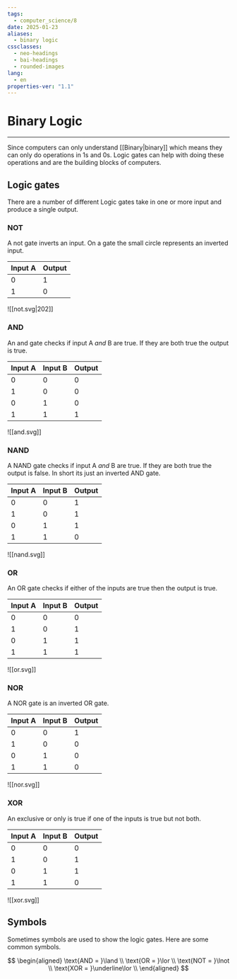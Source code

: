```yaml
---
tags:
  - computer_science/8
date: 2025-01-23
aliases:
  - binary logic
cssclasses:
  - neo-headings
  - bai-headings
  - rounded-images
lang:
  - en
properties-ver: "1.1"
---
```

# Binary Logic

***
Since computers can only understand [[Binary|binary]] which means they can only do operations in 1s and 0s. Logic gates can help with doing these operations and are the building blocks of computers.

## Logic gates
There are a number of different 
Logic gates take in one or more input and produce a single output.
### NOT
A not gate inverts an input. On a gate the small circle represents an inverted input.

| Input A | Output |
| ------- | ------ |
| 0       | 1      |
| 1       | 0      |

![[not.svg|202]]
### AND
An and gate checks if input A *and* B are true. If they are both true the output is true.

| Input A | Input B | Output |
| ------- | ------- | ------ |
| 0       | 0       | 0      |
| 1       | 0       | 0      |
| 0       | 1       | 0      |
| 1       | 1       | 1      |

![[and.svg]]
### NAND
A NAND gate checks if input A *and* B are true. If they are both true the output is false. In short its just an inverted AND gate.

| Input A | Input B | Output |
| ------- | ------- | ------ |
| 0       | 0       | 1      |
| 1       | 0       | 1      |
| 0       | 1       | 1      |
| 1       | 1       | 0      |

![[nand.svg]]
### OR
An OR gate checks if either of the inputs are true then the output is true.

| Input A | Input B | Output |
| ------- | ------- | ------ |
| 0       | 0       | 0      |
| 1       | 0       | 1      |
| 0       | 1       | 1      |
| 1       | 1       | 1      |

![[or.svg]]
### NOR
A NOR gate is an inverted OR gate.

| Input A | Input B | Output |
| ------- | ------- | ------ |
| 0       | 0       | 1      |
| 1       | 0       | 0      |
| 0       | 1       | 0      |
| 1       | 1       | 0      |

![[nor.svg]]
### XOR
An exclusive or only is true if one of the inputs is true but not both.

| Input A | Input B | Output |
| ------- | ------- | ------ |
| 0       | 0       | 0      |
| 1       | 0       | 1      |
| 0       | 1       | 1      |
| 1       | 1       | 0      |

![[xor.svg]]

## Symbols
Sometimes symbols are used to show the logic gates. Here are some common symbols. 

$$
\begin{aligned}
\text{AND = }\land \\
\text{OR = }\lor \\
\text{NOT = }\lnot \\
\text{XOR = }\underline\lor \\
\end{aligned}
$$